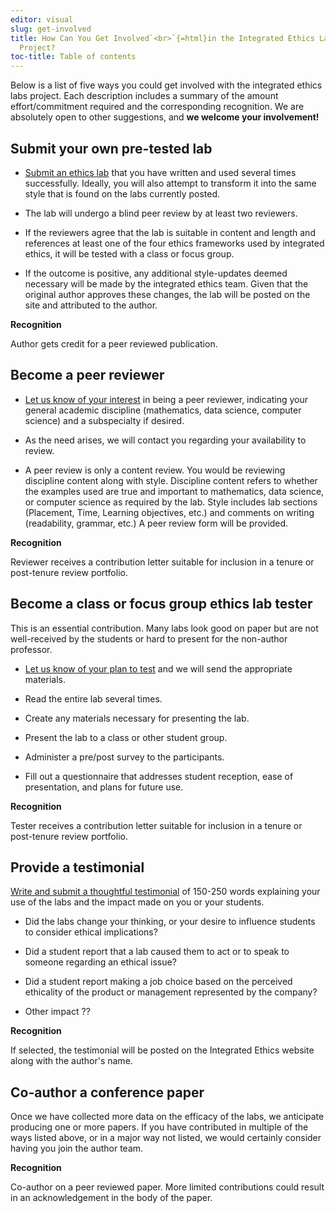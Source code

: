 ```yaml
---
editor: visual
slug: get-involved
title: How Can You Get Involved`<br>`{=html}in the Integrated Ethics Lab
  Project?
toc-title: Table of contents
---
```


Below is a list of five ways you could get involved with the integrated
ethics labs project. Each description includes a summary of the amount
effort/commitment required and the corresponding recognition. We are
absolutely open to other suggestions, and **we welcome your
involvement!**

## Submit your own pre-tested lab

-   [Submit an ethics lab](mailto:info@integratedethicslabs.org) that
    you have written and used several times successfully. Ideally, you
    will also attempt to transform it into the same style that is found
    on the labs currently posted.

-   The lab will undergo a blind peer review by at least two reviewers.

-   If the reviewers agree that the lab is suitable in content and
    length and references at least one of the four ethics frameworks
    used by integrated ethics, it will be tested with a class or focus
    group.

-   If the outcome is positive, any additional style-updates deemed
    necessary will be made by the integrated ethics team. Given that the
    original author approves these changes, the lab will be posted on
    the site and attributed to the author.

**Recognition**

Author gets credit for a peer reviewed publication.

## Become a peer reviewer

-   [Let us know of your interest](mailto:info@integratedethicslabs.org)
    in being a peer reviewer, indicating your general academic
    discipline (mathematics, data science, computer science) and a
    subspecialty if desired.

-   As the need arises, we will contact you regarding your availability
    to review.

-   A peer review is only a content review. You would be reviewing
    discipline content along with style. Discipline content refers to
    whether the examples used are true and important to mathematics,
    data science, or computer science as required by the lab. Style
    includes lab sections (Placement, Time, Learning objectives, etc.)
    and comments on writing (readability, grammar, etc.) A peer review
    form will be provided.

**Recognition**

Reviewer receives a contribution letter suitable for inclusion in a
tenure or post-tenure review portfolio.

## Become a class or focus group ethics lab tester

This is an essential contribution. Many labs look good on paper but are
not well-received by the students or hard to present for the non-author
professor.

-   [Let us know of your plan to
    test](mailto:info@integratedethicslabs.org) and we will send the
    appropriate materials.

-   Read the entire lab several times.

-   Create any materials necessary for presenting the lab.

-   Present the lab to a class or other student group.

-   Administer a pre/post survey to the participants.

-   Fill out a questionnaire that addresses student reception, ease of
    presentation, and plans for future use.

**Recognition**

Tester receives a contribution letter suitable for inclusion in a tenure
or post-tenure review portfolio.

## Provide a testimonial

[Write and submit a thoughtful
testimonial](mailto:info@integratedethicslabs.org) of 150-250 words
explaining your use of the labs and the impact made on you or your
students.

-   Did the labs change your thinking, or your desire to influence
    students to consider ethical implications?

-   Did a student report that a lab caused them to act or to speak to
    someone regarding an ethical issue?

-   Did a student report making a job choice based on the perceived
    ethicality of the product or management represented by the company?

-   Other impact ??

**Recognition**

If selected, the testimonial will be posted on the Integrated Ethics
website along with the author's name.

## Co-author a conference paper

Once we have collected more data on the efficacy of the labs, we
anticipate producing one or more papers. If you have contributed in
multiple of the ways listed above, or in a major way not listed, we
would certainly consider having you join the author team.

**Recognition**

Co-author on a peer reviewed paper. More limited contributions could
result in an acknowledgement in the body of the paper.
